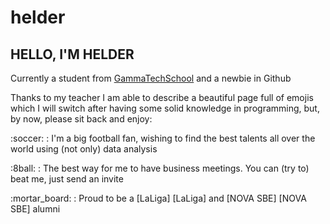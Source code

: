 # helder

## HELLO, I'M HELDER

Currently a student from [GammaTechSchool][GammaTechSchool] and a newbie in Github

</p> Thanks to my teacher I am able to describe a beautiful page full of emojis which I will switch after having some solid knowledge in programming, but, by now, please sit back and enjoy:

</p> :soccer: : I'm a big football fan, wishing to find the best talents all over the world using (not only) data analysis
</p> :8ball: : The best way for me to have business meetings. You can (try to) beat me, just send an invite
</p> :mortar_board: : Proud to be a [LaLiga] [LaLiga] and [NOVA SBE] [NOVA SBE] alumni

[GammaTechSchool]: https://gammatech.school
[LaLiga]: https://business-school.laliga.com/
[NOVA SBE]: https://novasbe.unl.pt/en/
